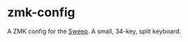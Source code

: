# zmk-config

A ZMK config for the [Sweep](https://github.com/davidphilipbarr/Sweep). A small, 34-key, split keyboard.
